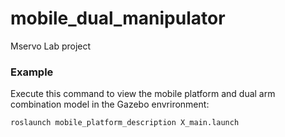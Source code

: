 # mobile_dual_manipulator
Mservo Lab project


### Example
Execute this command to view the mobile platform and dual arm combination model in the Gazebo envrironment:
```
roslaunch mobile_platform_description X_main.launch 
```
